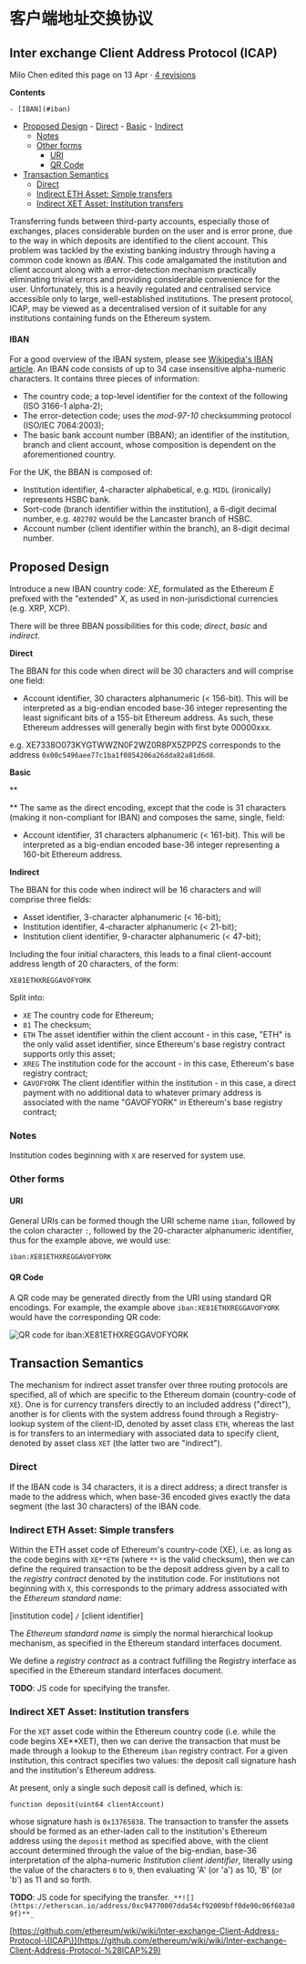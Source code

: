 # 客户端地址交换协议

## Inter exchange Client Address Protocol \(ICAP\)

Milo Chen edited this page on 13 Apr · [4 revisions](https://github.com/ethereum/wiki/wiki/Inter-exchange-Client-Address-Protocol-%28ICAP%29/_history)

**Contents**

```text
- [IBAN](#iban)
```

* [Proposed Design](https://github.com/ethereum/wiki/wiki/Inter-exchange-Client-Address-Protocol-%28ICAP%29#proposed-design) - [Direct](https://github.com/ethereum/wiki/wiki/Inter-exchange-Client-Address-Protocol-%28ICAP%29#direct) - [Basic](https://github.com/ethereum/wiki/wiki/Inter-exchange-Client-Address-Protocol-%28ICAP%29#basic) - [Indirect](https://github.com/ethereum/wiki/wiki/Inter-exchange-Client-Address-Protocol-%28ICAP%29#indirect)
  * [Notes](https://github.com/ethereum/wiki/wiki/Inter-exchange-Client-Address-Protocol-%28ICAP%29#notes)
  * [Other forms](https://github.com/ethereum/wiki/wiki/Inter-exchange-Client-Address-Protocol-%28ICAP%29#other-forms)
    * [URI](https://github.com/ethereum/wiki/wiki/Inter-exchange-Client-Address-Protocol-%28ICAP%29#uri)
    * [QR Code](https://github.com/ethereum/wiki/wiki/Inter-exchange-Client-Address-Protocol-%28ICAP%29#qr-code)
* [Transaction Semantics](https://github.com/ethereum/wiki/wiki/Inter-exchange-Client-Address-Protocol-%28ICAP%29#transaction-semantics)
  * [Direct](https://github.com/ethereum/wiki/wiki/Inter-exchange-Client-Address-Protocol-%28ICAP%29#direct-1)
  * [Indirect ETH Asset: Simple transfers](https://github.com/ethereum/wiki/wiki/Inter-exchange-Client-Address-Protocol-%28ICAP%29#indirect-eth-asset-simple-transfers)
  * [Indirect XET Asset: Institution transfers](https://github.com/ethereum/wiki/wiki/Inter-exchange-Client-Address-Protocol-%28ICAP%29#indirect-xet-asset-institution-transfers)

Transferring funds between third-party accounts, especially those of exchanges, places considerable burden on the user and is error prone, due to the way in which deposits are identified to the client account. This problem was tackled by the existing banking industry through having a common code known as _IBAN_. This code amalgamated the institution and client account along with a error-detection mechanism practically eliminating trivial errors and providing considerable convenience for the user. Unfortunately, this is a heavily regulated and centralised service accessible only to large, well-established institutions. The present protocol, ICAP, may be viewed as a decentralised version of it suitable for any institutions containing funds on the Ethereum system.

#### IBAN

For a good overview of the IBAN system, please see [Wikipedia's IBAN article](https://en.wikipedia.org/wiki/International_Bank_Account_Number). An IBAN code consists of up to 34 case insensitive alpha-numeric characters. It contains three pieces of information:

* The country code; a top-level identifier for the context of the following \(ISO 3166-1 alpha-2\);
* The error-detection code; uses the _mod-97-10_ checksumming protocol \(ISO/IEC 7064:2003\);
* The basic bank account number \(BBAN\); an identifier of the institution, branch and client account, whose composition is dependent on the aforementioned country.

For the UK, the BBAN is composed of:

* Institution identifier, 4-character alphabetical, e.g. `MIDL` \(ironically\) represents HSBC bank.
* Sort-code \(branch identifier within the institution\), a 6-digit decimal number, e.g. `402702` would be the Lancaster branch of HSBC.
* Account number \(client identifier within the branch\), an 8-digit decimal number.

## Proposed Design

Introduce a new IBAN country code: _XE_, formulated as the Ethereum _E_ prefixed with the "extended" _X_, as used in non-jurisdictional currencies \(e.g. XRP, XCP\).

There will be three BBAN possibilities for this code; _direct_, _basic_ and _indirect_.

**Direct**

The BBAN for this code when direct will be 30 characters and will comprise one field:

* Account identifier, 30 characters alphanumeric \(&lt; 156-bit\). This will be interpreted as a big-endian encoded base-36 integer representing the least significant bits of a 155-bit Ethereum address. As such, these Ethereum addresses will generally begin with first byte 00000xxx.

e.g. XE7338O073KYGTWWZN0F2WZ0R8PX5ZPPZS corresponds to the address `0x00c5496aee77c1ba1f0854206a26dda82a81d6d8`.

**Basic**

\*\*

\*\* The same as the direct encoding, except that the code is 31 characters \(making it non-compliant for IBAN\) and composes the same, single, field:

* Account identifier, 31 characters alphanumeric \(&lt; 161-bit\). This will be interpreted as a big-endian encoded base-36 integer representing a 160-bit Ethereum address.

**Indirect**

The BBAN for this code when indirect will be 16 characters and will comprise three fields:

* Asset identifier, 3-character alphanumeric \(&lt; 16-bit\);
* Institution identifier, 4-character alphanumeric \(&lt; 21-bit\);
* Institution client identifier, 9-character alphanumeric \(&lt; 47-bit\);

Including the four initial characters, this leads to a final client-account address length of 20 characters, of the form:

```text
XE81ETHXREGGAVOFYORK
```

Split into:

* `XE` The country code for Ethereum;
* `81` The checksum;
* `ETH` The asset identifier within the client account - in this case, "ETH" is the only valid asset identifier, since Ethereum's base registry contract supports only this asset;
* `XREG` The institution code for the account - in this case, Ethereum's base registry contract;
* `GAVOFYORK` The client identifier within the institution - in this case, a direct payment with no additional data to whatever primary address is associated with the name "GAVOFYORK" in Ethereum's base registry contract;

### Notes

Institution codes beginning with `X` are reserved for system use.

### Other forms

#### URI

General URIs can be formed though the URI scheme name `iban`, followed by the colon character `:`, followed by the 20-character alphanumeric identifier, thus for the example above, we would use:

```text
iban:XE81ETHXREGGAVOFYORK
```

#### QR Code

A QR code may be generated directly from the URI using standard QR encodings. For example, the example above `iban:XE81ETHXREGGAVOFYORK` would have the corresponding QR code:

![QR code for iban:XE81ETHXREGGAVOFYORK](https://camo.githubusercontent.com/17390df3301d4aa0a594bbcc425ea02dc0486f36/687474703a2f2f6f70656e736563726563792e636f6d2f71722d58453831455448585245474741564f46594f524b2e676966)

## Transaction Semantics

The mechanism for indirect asset transfer over three routing protocols are specified, all of which are specific to the Ethereum domain \(country-code of `XE`\). One is for currency transfers directly to an included address \("direct"\), another is for clients with the system address found through a Registry-lookup system of the client-ID, denoted by asset class `ETH`, whereas the last is for transfers to an intermediary with associated data to specify client, denoted by asset class `XET` \(the latter two are "indirect"\).

### Direct

If the IBAN code is 34 characters, it is a direct address; a direct transfer is made to the address which, when base-36 encoded gives exactly the data segment \(the last 30 characters\) of the IBAN code.

### Indirect ETH Asset: Simple transfers

Within the ETH asset code of Ethereum's country-code \(XE\), i.e. as long as the code begins with `XE**ETH` \(where `**` is the valid checksum\), then we can define the required transaction to be the deposit address given by a call to the _registry contract_ denoted by the institution code. For institutions not beginning with `X`, this corresponds to the primary address associated with the _Ethereum standard name_:

\[institution code\] `/` \[client identifier\]

The _Ethereum standard name_ is simply the normal hierarchical lookup mechanism, as specified in the Ethereum standard interfaces document.

We define a _registry contract_ as a contract fulfilling the Registry interface as specified in the Ethereum standard interfaces document.

**TODO**: JS code for specifying the transfer.

### Indirect XET Asset: Institution transfers

For the `XET` asset code within the Ethereum country code \(i.e. while the code begins XE\*\*XET\), then we can derive the transaction that must be made through a lookup to the Ethereum `iban` registry contract. For a given institution, this contract specifies two values: the deposit call signature hash and the institution's Ethereum address.

At present, only a single such deposit call is defined, which is:

```text
function deposit(uint64 clientAccount)
```

whose signature hash is `0x13765838`. The transaction to transfer the assets should be formed as an ether-laden call to the institution's Ethereum address using the `deposit` method as specified above, with the client account determined through the value of the big-endian, base-36 interpretation of the alpha-numeric _Institution client identifier_, literally using the value of the characters `0` to `9`, then evaluating 'A' \(or 'a'\) as 10, 'B' \(or 'b'\) as 11 and so forth.

**TODO**: JS code for specifying the transfer.`_**![](https://etherscan.io/address/0xc94770007dda54cf92009bff0de90c06f603a09f)**_`





[https://github.com/ethereum/wiki/wiki/Inter-exchange-Client-Address-Protocol-\(ICAP\)](https://github.com/ethereum/wiki/wiki/Inter-exchange-Client-Address-Protocol-%28ICAP%29)

